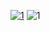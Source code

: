 [![1](https://i.imgur.com/66CJFeC.jpg)](https://app.box.com/shared/static/tzv49d73xfozs5oy56wjl8dsy04nd9me.zip)
![1](https://i.imgur.com/qhJpkkP.png)
